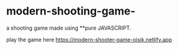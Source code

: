 # modern-shooting-game-
 a  shooting game made using **pure JAVASCRIPT. 


play the game here 
https://modern-shooter-game-oisik.netlify.app
